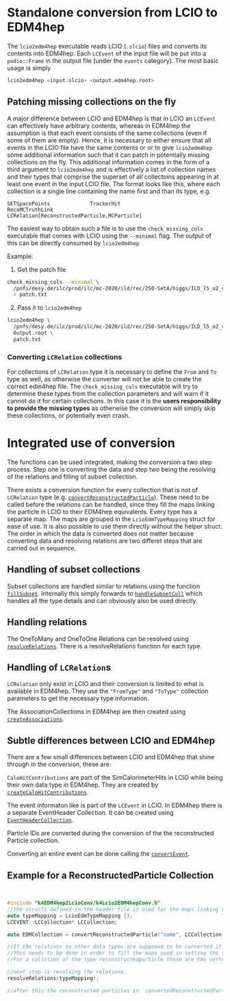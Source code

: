 # Standalone conversion from LCIO to EDM4hep
The `lcio2edm4hep` executable reads LCIO (`.slcio`) files and converts its
contents into EDM4hep. Each `LCEvent` of the input file will be put into a
`podio::Frame` in the output file (under the `events` category). The most basic
usage is simply

```bash
lcio2edm4hep <input.slcio> <output.edm4hep.root>
```

## Patching missing collections on the fly
A major difference between LCIO and EDM4hep is that in LCIO an `LCEvent` can
effectively have arbitrary contents, whereas in EDM4hep the assumption is that
each event consists of the same collections (even if some of them are empty).
Hence, it is necessary to either ensure that all events in the LCIO file have
the same contents or or to give `lcio2edm4hep` some additional information such
that it can patch in potentially missing collections on the fly. This additional
information comes in the form of a third argument to `lcio2edm4hep` and is
effectively a list of collection names and their types that comprise the
superset of all collectoins appearing in at least one event in the input LCIO
file. The format looks like this, where each collection is a single line
containing the name first and than its type, e.g.

```
SETSpacePoints             TrackerHit
RecoMCTruthLink            LCRelation[ReconstructedParticle,MCParticle]
```

The easiest way to obtain such a file is to use the `check_missing_cols`
executable that comes with LCIO using the `--minimal` flag. The output of this
can be directly consumed by `lcio2edm4hep`

Example:
1. Get the patch file
```bash
check_missing_cols --minimal \
  /pnfs/desy.de/ilc/prod/ilc/mc-2020/ild/rec/250-SetA/higgs/ILD_l5_o2_v02/v02-02-01/00015671/000/rv02-02-01.sv02-02-01.mILD_l5_o2_v02.E250-SetA.I402005.Pe3e3h.eL.pR.n000_002.d_rec_00015671_493.slcio \
  > patch.txt
```
2. Pass it to `lcio2edm4hep`
```bash
lcio2edm4hep \
  /pnfs/desy.de/ilc/prod/ilc/mc-2020/ild/rec/250-SetA/higgs/ILD_l5_o2_v02/v02-02-01/00015671/000/rv02-02-01.sv02-02-01.mILD_l5_o2_v02.E250-SetA.I402005.Pe3e3h.eL.pR.n000_002.d_rec_00015671_493.slcio \
  Output.root \
  patch.txt
```

### Converting `LCRelation` collections
For collections of `LCRelation` type it is necessary to define the `From` and
`To` type as well, as otherwise the converter will not be able to create the
correct edm4hep file. The `check_missing_cols` executable will try to determine
these types from the collection parameters and will warn if it cannot do it for
certain collections. In this case it is the **users responsibility to provide
the missing types** as otherwise the conversion will simply skip these
collections, or potentially even crash.


# Integrated use of conversion
The functions can be used integrated, making the conversion a two step process. Step one is converting the data and step two being the resolving of the relations and filling of subset collection.

There exists a conversion function for every collection that is not of `LCRelation` type (e.g. [`convertReconstructedParticle`](../k4EDM4hep2LcioConv/include/k4EDM4hep2LcioConv/k4Lcio2EDM4hepConv.h)). These need to be called before the relations can be handled, since they fill the maps linking the particle in LCIO to their EDM4hep equivalents. Every type has a separate map. The maps are grouped in the `LcioEdmTypeMapping` struct for ease of use. It is also possible to use them directly without the helper struct.
The order in which the data is converted does not matter because converting data and resolving relations are two differet steps that are carried out in sequence. 

## Handling of subset collections
Subset collections are  handled similar to relations using the function [`fillSubset`](../k4EDM4hep2LcioConv/include/k4EDM4hep2LcioConv/k4Lcio2EDM4hepConv.h). Internally this simply forwards to [`handleSubsetColl`](../k4EDM4hep2LcioConv/include/k4EDM4hep2LcioConv/k4Lcio2EDM4hepConv.h) which handles all the type details and can obviously also be used directly.

## Handling relations
The OneToMany and OneToOne Relations can be resolved using [`resolveRelations`](../k4EDM4hep2LcioConv/include/k4EDM4hep2LcioConv/k4Lcio2EDM4hepConv.h).  There is a resolveRelations function for each type. 
## Handling of `LCRelation`s
`LCRelation` only exist in LCIO and their conversion is limited to what is available in EDM4hep. They use the `"FromType"` and `"ToType"` collection parameters to get the necessary type information. 

The AssociationCollections in EDM4hep are then created using [`createAssociations`](../k4EDM4hep2LcioConv/include/k4EDM4hep2LcioConv/k4Lcio2EDM4hepConv.h). 

## Subtle differences between LCIO and EDM4hep
There are a few small differences between LCIO and EDM4hep that shine through in the conversion, these are:

`CaloHitContributions` are part of the SimCalorimeterHits in LCIO while being their own data type in EDM4hep. They are created by [`createCaloHitContributions`](../k4EDM4hep2LcioConv/include/k4EDM4hep2LcioConv/k4Lcio2EDM4hepConv.h).

The event informaton like is part of the `LCEvent` in LCIO. In EDM4hep there is a separate  EventHeader Collection.
It can be created using [`EventHeaderCollection`](../k4EDM4hep2LcioConv/include/k4EDM4hep2LcioConv/k4Lcio2EDM4hepConv.h).


Particle IDs are converted during the conversion of the the reconstructed Particle collection.


Converting an entire event can be done calling the [`convertEvent`](../k4EDM4hep2LcioConv/include/k4EDM4hep2LcioConv/k4Lcio2EDM4hepConv.h).

## Example for a ReconstructedParticle Collection
```cpp


#include "k4EDM4hep2LcioConv/k4Lcio2EDM4hepConv.h"  
//the structs defined in the header file is used for the maps linking Lcio particles to there EDM counterparts.
auto typeMapping = LcioEdmTypeMapping {};
LCEVENT::LCCollection* LCCollection;

auto EDMCollection = convertReconstructedParticle("name", LCCollection, typeMapping.recoParticles, typeMapping.particleIDs)

//If the relations to other data types are supposed to be converted it is necessary that these are converted aswell by calling their convert function.
//This needs to be done in order to fill the maps used in setting the relations.
//For a collction of the type reconstructedparticle those are the vertex, cluster and track collections containing the data related to the reconstructed particles. 

//next step is resolving the relations.
resolveRelations(typeMapping);

//after this the reconstructed particles in `convertedReconstructedParticleCollection` that was created earlier got their vertecies, clusters and tracks attached.
```